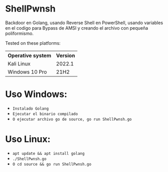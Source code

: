 # ShellPwnsh
Backdoor en Golang, usando Reverse Shell en PowerShell, usando variables en el codigo para Bypass de AMSI y creando el archivo con pequeña poliformismo.

Tested on these platforms:

<table>
    <tr>
        <th>Operative system</th>
        <th> Version </th>
    </tr>
    <tr>
        <td>Kali Linux</td>
        <td> 2022.1</td>
    </tr>
    <tr>
        <td>Windows 10 Pro</td>
        <td> 21H2</td>
    </tr>
</table>

# Uso Windows:
* `Instalado Golang`
* `Ejecutar el binario compilado`
* `O ejecutar archivo go de source, go run ShellPwnsh.go`

# Uso Linux:
* `apt update && apt install golang`
* `./ShellPwnsh.go`
* `O cd source && go run ShellPwnsh.go`






